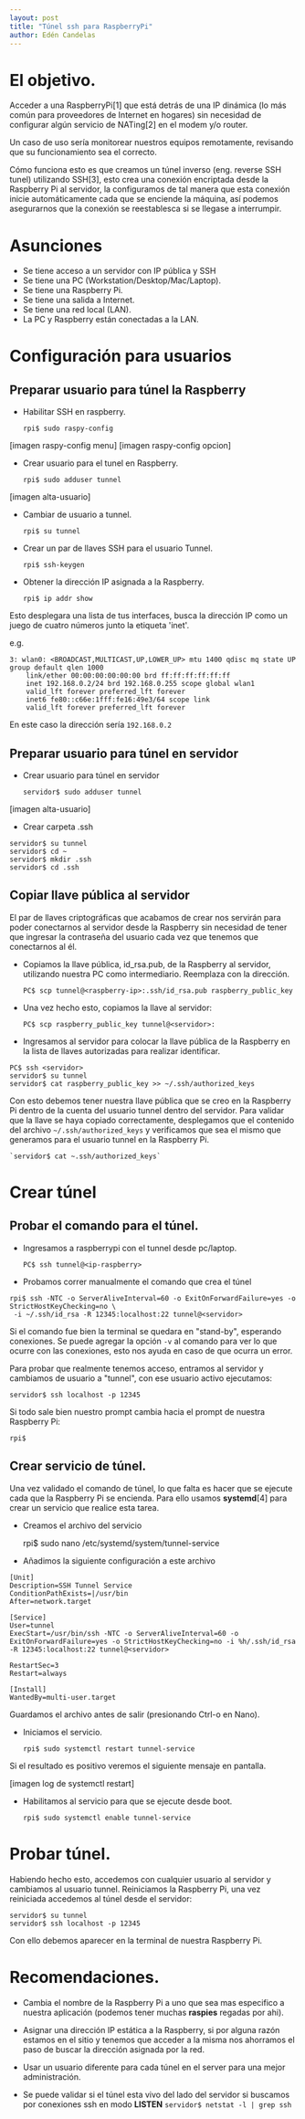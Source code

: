 ```yaml
---
layout: post
title: "Túnel ssh para RaspberryPi"
author: Edén Candelas
---
```


# El objetivo.

Acceder a una RaspberryPi[1] que está detrás de una IP dinámica (lo más
común para proveedores de Internet en hogares) sin necesidad de configurar
algún servicio de NATing[2] en el modem y/o router.

Un caso de uso sería monitorear nuestros equipos remotamente, revisando que
su funcionamiento sea el correcto.

Cómo funciona esto es que creamos un túnel inverso (eng. reverse SSH tunel)
utilizando SSH[3], esto crea una conexión encriptada desde la Raspberry Pi
al servidor, la configuramos de tal manera que esta conexión inicie
automáticamente cada que se enciende la máquina, así podemos asegurarnos
que la conexión se reestablesca si se llegase a interrumpir.


# Asunciones

* Se tiene acceso a un servidor con IP pública y SSH
* Se tiene una PC (Workstation/Desktop/Mac/Laptop).
* Se tiene una Raspberry Pi.
* Se tiene una salida a Internet.
* Se tiene una red local (LAN).
* La PC y Raspberry están conectadas a la LAN.

# Configuración para usuarios
## Preparar usuario para túnel la Raspberry

* Habilitar SSH en raspberry.

	`rpi$ sudo raspy-config`

[imagen raspy-config menu]
[imagen raspy-config opcion]

* Crear usuario para el tunel en Raspberry.

	`rpi$ sudo adduser tunnel`

[imagen alta-usuario]

* Cambiar de usuario a tunnel.

	`rpi$ su tunnel`

* Crear un par de llaves SSH para el usuario Tunnel.

	`rpi$ ssh-keygen`

* Obtener la dirección IP asignada a la Raspberry.

	`rpi$ ip addr show`

Esto desplegara una lista de tus interfaces, busca la dirección IP
como un juego de cuatro números junto la etiqueta 'inet'.

e.g.

	3: wlan0: <BROADCAST,MULTICAST,UP,LOWER_UP> mtu 1400 qdisc mq state UP group default qlen 1000
	    link/ether 00:00:00:00:00:00 brd ff:ff:ff:ff:ff:ff
	    inet 192.168.0.2/24 brd 192.168.0.255 scope global wlan1
	    valid_lft forever preferred_lft forever
	    inet6 fe80::c66e:1fff:fe16:49e3/64 scope link
	    valid_lft forever preferred_lft forever

En este caso la dirección sería `192.168.0.2`

## Preparar usuario para túnel en servidor

* Crear usuario para túnel en servidor

	`servidor$ sudo adduser tunnel`

[imagen alta-usuario]

* Crear carpeta .ssh

```
servidor$ su tunnel
servidor$ cd ~
servidor$ mkdir .ssh
servidor$ cd .ssh
```

## Copiar llave pública al servidor

El par de llaves criptográficas que acabamos de crear nos servirán para poder
conectarnos al servidor desde la Raspberry sin necesidad de tener que ingresar
la contraseña del usuario cada vez que tenemos que conectarnos al él.

* Copiamos la llave pública, id_rsa.pub, de la Raspberry al servidor, utilizando
  nuestra PC como intermediario. Reemplaza <raspberry-ip> con la dirección.

	`PC$ scp tunnel@<raspberry-ip>:.ssh/id_rsa.pub raspberry_public_key`

* Una vez hecho esto, copiamos la llave al servidor:

	`PC$ scp raspberry_public_key tunnel@<servidor>:`

* Ingresamos al servidor para colocar la llave pública de la Raspberry en la
  lista de llaves autorizadas para realizar identificar.

```
PC$ ssh <servidor>
servidor$ su tunnel
servidor$ cat raspberry_public_key >> ~/.ssh/authorized_keys
```

Con esto debemos tener nuestra llave pública que se creo en la Raspberry Pi
dentro de la cuenta del usuario tunnel dentro del servidor. Para validar que
la llave se haya copiado correctamente,  desplegamos que el contenido del
archivo `~/.ssh/authorized_keys` y verificamos que sea el mismo que generamos
para el usuario tunnel en la Raspberry Pi.

	`servidor$ cat ~.ssh/authorized_keys`


# Crear túnel

## Probar el comando para el túnel.

* Ingresamos a raspberrypi con el tunnel desde pc/laptop.

	`PC$ ssh tunnel@<ip-raspberry>`

* Probamos correr manualmente el comando que crea el túnel

```
rpi$ ssh -NTC -o ServerAliveInterval=60 -o ExitOnForwardFailure=yes -o StrictHostKeyChecking=no \
 -i ~/.ssh/id_rsa -R 12345:localhost:22 tunnel@<servidor>
```

Si el comando fue bien la terminal se quedara en "stand-by", esperando
conexiones. Se puede agregar la opción `-v` al comando para ver lo
que ocurre con las conexiones, esto nos ayuda en caso de que ocurra un error.

Para probar que realmente tenemos acceso, entramos al servidor y cambiamos de
usuario a "tunnel", con ese usuario activo ejecutamos:

	servidor$ ssh localhost -p 12345

Si todo sale bien nuestro prompt cambia hacia el prompt de nuestra Raspberry Pi:

	rpi$

## Crear servicio de túnel.

Una vez validado el comando de túnel, lo que falta es hacer que se ejecute
cada que la Raspberry Pi se encienda. Para ello usamos __systemd__[4] para
crear un servicio que realice esta tarea.

* Creamos el archivo del servicio

	rpi$ sudo nano /etc/systemd/system/tunnel-service

* Añadimos la siguiente configuración a este archivo

```
[Unit]
Description=SSH Tunnel Service
ConditionPathExists=|/usr/bin
After=network.target

[Service]
User=tunnel
ExecStart=/usr/bin/ssh -NTC -o ServerAliveInterval=60 -o ExitOnForwardFailure=yes -o StrictHostKeyChecking=no -i %h/.ssh/id_rsa -R 12345:localhost:22 tunnel@<servidor>

RestartSec=3
Restart=always

[Install]
WantedBy=multi-user.target
```

Guardamos el archivo antes de salir (presionando Ctrl-o en Nano).

* Iniciamos el servicio.

	`rpi$ sudo systemctl restart tunnel-service`

Si el resultado es positivo veremos el siguiente mensaje en pantalla.

[imagen log de systemctl restart]

* Habilitamos al servicio para que se ejecute desde boot.

	`rpi$ sudo systemctl enable tunnel-service`

# Probar túnel.

Habiendo hecho esto, accedemos con cualquier usuario al servidor y cambiamos
al usuario tunnel. Reiniciamos la Raspberry Pi, una vez reiniciada accedemos
al túnel desde el servidor:

```
servidor$ su tunnel
servidor$ ssh localhost -p 12345
```

Con ello debemos aparecer en la terminal de nuestra Raspberry Pi.


# Recomendaciones.

* Cambia el nombre de la Raspberry Pi a uno que sea mas especifico a nuestra
aplicación (podemos tener muchas __raspies__ regadas por ahi).

* Asignar una dirección IP estática a la Raspberry, si por alguna razón
estamos en el sitio y tenemos que acceder a la misma nos ahorramos el paso
de buscar la dirección asignada por la red.

* Usar un usuario diferente para cada túnel en el server para una mejor
administración.

* Se puede validar si el túnel esta vivo del lado del servidor si buscamos
por conexiones ssh en modo **LISTEN** `servidor$ netstat -l | grep ssh`
